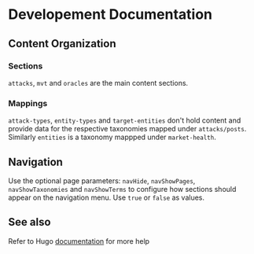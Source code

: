 # Developement Documentation

## Content Organization 

### Sections

`attacks`, `mvt` and `oracles` are the main content sections.

### Mappings

`attack-types`, `entity-types` and `target-entities` don't hold content and provide data for the respective taxonomies mapped under `attacks/posts`. Similarly `entities` is a taxonomy mappped under `market-health`.

## Navigation

Use the optional page parameters: `navHide`, `navShowPages`, `navShowTaxonomies` and `navShowTerms` to configure how sections should appear on the navigation menu. Use `true` or `false` as values.

## See also

Refer to Hugo [documentation](https://gohugo.io/content-management/organization/) for more help
